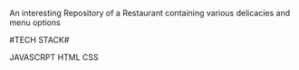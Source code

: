 An interesting Repository of a Restaurant containing various delicacies and menu options



#TECH STACK#

JAVASCRPT   HTML   CSS
